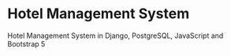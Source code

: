# Hotel Management System
Hotel Management System in Django, PostgreSQL, JavaScript and Bootstrap 5

